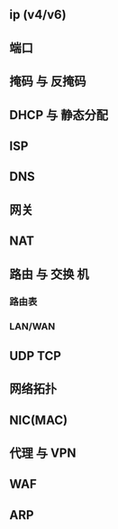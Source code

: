 
## ip (v4/v6)

## 端口

## 掩码 与 反掩码

## DHCP 与 静态分配

## ISP

## DNS

## 网关

## NAT

## 路由 与 交换 机

### 路由表

### LAN/WAN

## UDP TCP

## 网络拓扑

## NIC(MAC)

## 代理 与 VPN

## WAF

## ARP
